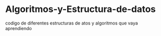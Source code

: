 # Algoritmos-y-Estructura-de-datos
codigo de diferentes estructuras de atos y algoritmos que vaya aprendiendo
